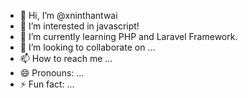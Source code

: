 - 👋 Hi, I’m @xninthantwai
- 👀 I’m interested in javascript!
- 🌱 I’m currently learning PHP and Laravel Framework.
- 💞️ I’m looking to collaborate on ...
- 📫 How to reach me ...
- 😄 Pronouns: ...
- ⚡ Fun fact: ...

<!---
xninthantwai/xninthantwai is a ✨ special ✨ repository because its `README.md` (this file) appears on your GitHub profile.
You can click the Preview link to take a look at your changes.
--->

